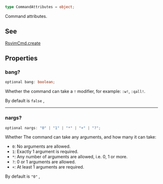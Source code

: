 ```ts
type CommandAttributes = object;
```

Command attributes.

## See

[RsvimCmd.create](../../../interfaces/RsvimCmd.md#create)

## Properties

### bang?

```ts
optional bang: boolean;
```

Whether the command can take a `!` modifier, for example: `:w!`, `:qall!`.

By default is `false`
,

***

### nargs?

```ts
optional nargs: "0" | "1" | "*" | "+" | "?";
```

Whether The command can take any arguments, and how many it can take:

- `0`: No arguments are allowed.
- `1`: Exactly 1 argument is required.
- `*`: Any number of arguments are allowed, i.e. 0, 1 or more.
- `?`: 0 or 1 arguments are allowed.
- `+`: At least 1 arguments are required.

By default is `"0"`
,
